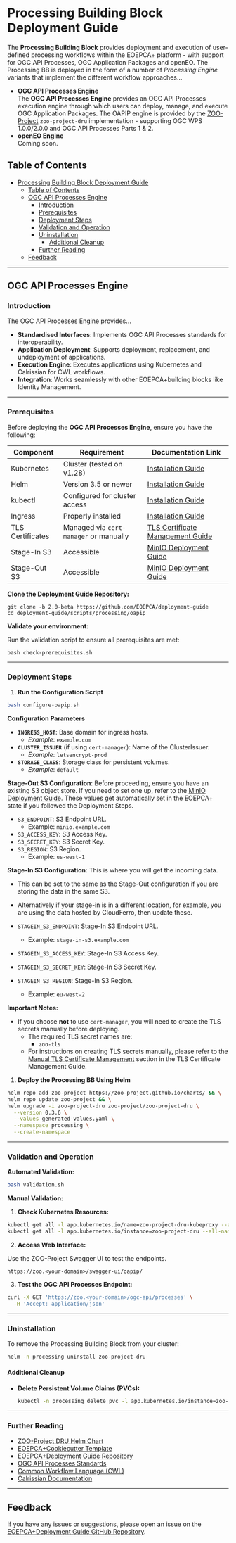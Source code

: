 # Processing Building Block Deployment Guide

The **Processing Building Block** provides deployment and execution of user-defined processing workflows within the EOEPCA+ platform - with support for OGC API Processes, OGC Application Packages and openEO. The Processing BB is deployed in the form of a number of _Processing Engine_ variants that implement the different workflow approaches...

* **OGC API Processes Engine**<br>
  The **OGC API Processes Engine** provides an OGC API Processes execution engine through which users can deploy, manage, and execute OGC Application Packages. The OAPIP engine is provided by the [ZOO-Project](https://zoo-project.github.io/docs/intro.html#what-is-zoo-project) `zoo-project-dru` implementation - supporting OGC WPS 1.0.0/2.0.0 and OGC API Processes Parts 1 & 2.
* **openEO Engine**<br>
  Coming soon.

## Table of Contents

- [Processing Building Block Deployment Guide](#processing-building-block-deployment-guide)
  - [Table of Contents](#table-of-contents)
  - [OGC API Processes Engine](#ogc-api-processes-engine)
    - [Introduction](#introduction)
    - [Prerequisites](#prerequisites)
    - [Deployment Steps](#deployment-steps)
    - [Validation and Operation](#validation-and-operation)
    - [Uninstallation](#uninstallation)
      - [Additional Cleanup](#additional-cleanup)
    - [Further Reading](#further-reading)
  - [Feedback](#feedback)

***
## OGC API Processes Engine

### Introduction

The OGC API Processes Engine provides...

- **Standardised Interfaces**: Implements OGC API Processes standards for interoperability.
- **Application Deployment**: Supports deployment, replacement, and undeployment of applications.
- **Execution Engine**: Executes applications using Kubernetes and Calrissian for CWL workflows.
- **Integration**: Works seamlessly with other EOEPCA+building blocks like Identity Management.

***
### Prerequisites

Before deploying the **OGC API Processes Engine**, ensure you have the following:

| Component        | Requirement                            | Documentation Link                                                                            |
| ---------------- | -------------------------------------- | --------------------------------------------------------------------------------------------- |
| Kubernetes       | Cluster (tested on v1.28)              | [Installation Guide](../infra/kubernetes-cluster-and-networking.md)                                         |
| Helm             | Version 3.5 or newer                   | [Installation Guide](https://helm.sh/docs/intro/install/)                                     |
| kubectl          | Configured for cluster access          | [Installation Guide](https://kubernetes.io/docs/tasks/tools/)                                 |
| Ingress          | Properly installed                     | [Installation Guide](../infra/ingress-controller.md) |
| TLS Certificates | Managed via `cert-manager` or manually | [TLS Certificate Management Guide](../infra/tls/overview.md/)                             |
| Stage-In S3      | Accessible                             |             [MinIO Deployment Guide](../infra/minio.md)                                                                                  |
| Stage-Out S3     | Accessible                             | [MinIO Deployment Guide](../infra/minio.md)                                                                      |

**Clone the Deployment Guide Repository:**

```
git clone -b 2.0-beta https://github.com/EOEPCA/deployment-guide
cd deployment-guide/scripts/processing/oapip
```

**Validate your environment:**

Run the validation script to ensure all prerequisites are met:

```
bash check-prerequisites.sh
```

***
### Deployment Steps


1. **Run the Configuration Script**

```bash
bash configure-oapip.sh
```

**Configuration Parameters**

- **`INGRESS_HOST`**: Base domain for ingress hosts.
    - *Example*: `example.com`
- **`CLUSTER_ISSUER`** (if using `cert-manager`): Name of the ClusterIssuer.
    - *Example*: `letsencrypt-prod`
- **`STORAGE_CLASS`**: Storage class for persistent volumes.
    - *Example*: `default`

**Stage-Out S3 Configuration**:
Before proceeding, ensure you have an existing S3 object store. If you need to set one up, refer to the [MinIO Deployment Guide](../infra/minio.md). These values get automatically set in the EOEPCA+ state if you followed the Deployment Steps.

- `S3_ENDPOINT`: S3 Endpoint URL.
    - Example: `minio.example.com`
- `S3_ACCESS_KEY`: S3 Access Key.
- `S3_SECRET_KEY`: S3 Secret Key.
- `S3_REGION`: S3 Region.
    - Example: `us-west-1`
    
**Stage-In S3 Configuration**:
This is where you will get the incoming data. 
- This can be set to the same as the Stage-Out configuration if you are storing the data in the same S3. 
- Alternatively if your stage-in is in a different location, for example, you are using the data hosted by CloudFerro, then update these.

- `STAGEIN_S3_ENDPOINT`: Stage-In S3 Endpoint URL.
    - Example: `stage-in-s3.example.com`
- `STAGEIN_S3_ACCESS_KEY`: Stage-In S3 Access Key.
- `STAGEIN_S3_SECRET_KEY`: Stage-In S3 Secret Key.
- `STAGEIN_S3_REGION`: Stage-In S3 Region.
    - Example: `eu-west-2`

**Important Notes:**

- If you choose **not** to use `cert-manager`, you will need to create the TLS secrets manually before deploying.
  - The required TLS secret names are:
    - `zoo-tls`
  - For instructions on creating TLS secrets manually, please refer to the [Manual TLS Certificate Management](../infra/tls/manual-tls.md) section in the TLS Certificate Management Guide.

1. **Deploy the Processing BB Using Helm**

```bash
helm repo add zoo-project https://zoo-project.github.io/charts/ && \
helm repo update zoo-project && \
helm upgrade -i zoo-project-dru zoo-project/zoo-project-dru \
  --version 0.3.6 \
  --values generated-values.yaml \
  --namespace processing \
  --create-namespace
```

---
### Validation and Operation

**Automated Validation:**

```bash
bash validation.sh
```


**Manual Validation:**

1. **Check Kubernetes Resources:**

```bash
kubectl get all -l app.kubernetes.io/name=zoo-project-dru-kubeproxy --all-namespaces ; \
kubectl get all -l app.kubernetes.io/instance=zoo-project-dru --all-namespaces
```

2. **Access Web Interface:**

Use the ZOO-Project Swagger UI to test the endpoints.

```
https://zoo.<your-domain>/swagger-ui/oapip/
```

3. **Test the OGC API Processes Endpoint:**

```bash
curl -X GET 'https://zoo.<your-domain>/ogc-api/processes' \
  -H 'Accept: application/json'
```


---
### Uninstallation

To remove the Processing Building Block from your cluster:

```bash
helm -n processing uninstall zoo-project-dru
```

#### Additional Cleanup

- **Delete Persistent Volume Claims (PVCs):**

  ```bash
  kubectl -n processing delete pvc -l app.kubernetes.io/instance=zoo-project-dru
  ```


---
### Further Reading

- [ZOO-Project DRU Helm Chart](https://github.com/ZOO-Project/ZOO-Project/tree/master/docker/kubernetes/helm/zoo-project-dru)
- [EOEPCA+Cookiecutter Template](https://github.com/EOEPCA/eoepca-proc-service-template)
- [EOEPCA+Deployment Guide Repository](https://github.com/EOEPCA/deployment-guide)
- [OGC API Processes Standards](https://www.ogc.org/standards/ogcapi-processes)
- [Common Workflow Language (CWL)](https://www.commonwl.org/)
- [Calrissian Documentation](https://github.com/Duke-GCB/calrissian)

---
## Feedback

If you have any issues or suggestions, please open an issue on the [EOEPCA+Deployment Guide GitHub Repository](https://github.com/EOEPCA/deployment-guide/issues).

